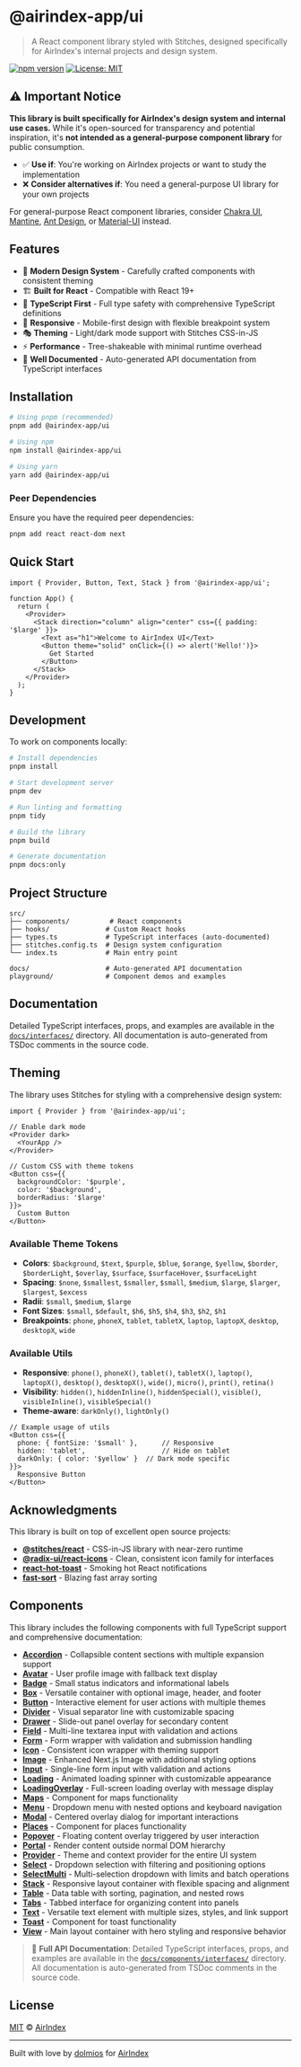 # @airindex-app/ui

> A React component library styled with Stitches, designed specifically for AirIndex's internal projects and design system.

[![npm version](https://img.shields.io/npm/v/@airindex-app/ui.svg)](https://www.npmjs.com/package/@airindex-app/ui)
[![License: MIT](https://img.shields.io/badge/License-MIT-yellow.svg)](https://opensource.org/licenses/MIT)

## ⚠️ Important Notice

**This library is built specifically for AirIndex's design system and internal use cases.** While it's open-sourced for transparency and potential inspiration, it's **not intended as a general-purpose component library** for public consumption. 

- ✅ **Use if**: You're working on AirIndex projects or want to study the implementation
- ❌ **Consider alternatives if**: You need a general-purpose UI library for your own projects

For general-purpose React component libraries, consider [Chakra UI](https://chakra-ui.com/), [Mantine](https://mantine.dev/), [Ant Design](https://ant.design/), or [Material-UI](https://mui.com/) instead.

## Features

- 🎨 **Modern Design System** - Carefully crafted components with consistent theming
- 🏗️ **Built for React** - Compatible with React 19+
- 🎯 **TypeScript First** - Full type safety with comprehensive TypeScript definitions
- 📱 **Responsive** - Mobile-first design with flexible breakpoint system
- 🎭 **Theming** - Light/dark mode support with Stitches CSS-in-JS
- ⚡ **Performance** - Tree-shakeable with minimal runtime overhead
- 📖 **Well Documented** - Auto-generated API documentation from TypeScript interfaces

## Installation

```bash
# Using pnpm (recommended)
pnpm add @airindex-app/ui

# Using npm
npm install @airindex-app/ui

# Using yarn
yarn add @airindex-app/ui
```

### Peer Dependencies
Ensure you have the required peer dependencies:

```bash
pnpm add react react-dom next
```

## Quick Start

```tsx
import { Provider, Button, Text, Stack } from '@airindex-app/ui';

function App() {
  return (
    <Provider>
      <Stack direction="column" align="center" css={{ padding: '$large' }}>
        <Text as="h1">Welcome to AirIndex UI</Text>
        <Button theme="solid" onClick={() => alert('Hello!')}>
          Get Started
        </Button>
      </Stack>
    </Provider>
  );
}
```

## Development

To work on components locally:

```bash
# Install dependencies
pnpm install

# Start development server
pnpm dev

# Run linting and formatting
pnpm tidy

# Build the library
pnpm build

# Generate documentation
pnpm docs:only
```

## Project Structure

```tree
src/
├── components/          # React components
├── hooks/              # Custom React hooks
├── types.ts            # TypeScript interfaces (auto-documented)
├── stitches.config.ts  # Design system configuration
└── index.ts            # Main entry point

docs/                   # Auto-generated API documentation
playground/             # Component demos and examples
```

## Documentation

Detailed TypeScript interfaces, props, and examples are available in the [`docs/interfaces/`](./docs/interfaces/) directory. All documentation is auto-generated from TSDoc comments in the source code.

## Theming

The library uses Stitches for styling with a comprehensive design system:

```tsx
import { Provider } from '@airindex-app/ui';

// Enable dark mode
<Provider dark>
  <YourApp />
</Provider>

// Custom CSS with theme tokens
<Button css={{ 
  backgroundColor: '$purple', 
  color: '$background',
  borderRadius: '$large' 
}}>
  Custom Button
</Button>
```

### Available Theme Tokens

- **Colors**: `$background`, `$text`, `$purple`, `$blue`, `$orange`, `$yellow`, `$border`, `$borderLight`, `$overlay`, `$surface`, `$surfaceHover`, `$surfaceLight`
- **Spacing**: `$none`, `$smallest`, `$smaller`, `$small`, `$medium`, `$large`, `$larger`, `$largest`, `$excess`
- **Radii**: `$small`, `$medium`, `$large`
- **Font Sizes**: `$small`, `$default`, `$h6`, `$h5`, `$h4`, `$h3`, `$h2`, `$h1`
- **Breakpoints**: `phone`, `phoneX`, `tablet`, `tabletX`, `laptop`, `laptopX`, `desktop`, `desktopX`, `wide`

### Available Utils

- **Responsive**: `phone()`, `phoneX()`, `tablet()`, `tabletX()`, `laptop()`, `laptopX()`, `desktop()`, `desktopX()`, `wide()`, `micro()`, `print()`, `retina()`
- **Visibility**: `hidden()`, `hiddenInline()`, `hiddenSpecial()`, `visible()`, `visibleInline()`, `visibleSpecial()`
- **Theme-aware**: `darkOnly()`, `lightOnly()`

```tsx
// Example usage of utils
<Button css={{
  phone: { fontSize: '$small' },      // Responsive
  hidden: 'tablet',                   // Hide on tablet
  darkOnly: { color: '$yellow' }  // Dark mode specific
}}>
  Responsive Button
</Button>
```





## Acknowledgments

This library is built on top of excellent open source projects:

- **[@stitches/react](https://stitches.dev/)** - CSS-in-JS library with near-zero runtime
- **[@radix-ui/react-icons](https://www.radix-ui.com/icons)** - Clean, consistent icon family for interfaces
- **[react-hot-toast](https://react-hot-toast.com/)** - Smoking hot React notifications
- **[fast-sort](https://github.com/snovakovic/fast-sort)** - Blazing fast array sorting




## Components

This library includes the following components with full TypeScript support and comprehensive documentation:

- **[Accordion](./docs/components/interfaces/IAccordion.md)** - Collapsible content sections with multiple expansion support
- **[Avatar](./docs/components/interfaces/IAvatar.md)** - User profile image with fallback text display
- **[Badge](./docs/components/interfaces/IBadge.md)** - Small status indicators and informational labels
- **[Box](./docs/components/interfaces/IBox.md)** - Versatile container with optional image, header, and footer
- **[Button](./docs/components/interfaces/IButton.md)** - Interactive element for user actions with multiple themes
- **[Divider](./docs/components/interfaces/IDivider.md)** - Visual separator line with customizable spacing
- **[Drawer](./docs/components/interfaces/IDrawer.md)** - Slide-out panel overlay for secondary content
- **[Field](./docs/components/interfaces/IField.md)** - Multi-line textarea input with validation and actions
- **[Form](./docs/components/interfaces/IForm.md)** - Form wrapper with validation and submission handling
- **[Icon](./docs/components/interfaces/IIcon.md)** - Consistent icon wrapper with theming support
- **[Image](./docs/components/interfaces/IImage.md)** - Enhanced Next.js Image with additional styling options
- **[Input](./docs/components/interfaces/IInput.md)** - Single-line form input with validation and actions
- **[Loading](./docs/components/interfaces/ILoading.md)** - Animated loading spinner with customizable appearance
- **[LoadingOverlay](./docs/components/interfaces/ILoadingOverlay.md)** - Full-screen loading overlay with message display
- **[Maps](./docs/components/interfaces/IMaps.md)** - Component for maps functionality
- **[Menu](./docs/components/interfaces/IMenu.md)** - Dropdown menu with nested options and keyboard navigation
- **[Modal](./docs/components/interfaces/IModal.md)** - Centered overlay dialog for important interactions
- **[Places](./docs/components/interfaces/IPlaces.md)** - Component for places functionality
- **[Popover](./docs/components/interfaces/IPopover.md)** - Floating content overlay triggered by user interaction
- **[Portal](./docs/components/interfaces/IPortal.md)** - Render content outside normal DOM hierarchy
- **[Provider](./docs/components/interfaces/IProvider.md)** - Theme and context provider for the entire UI system
- **[Select](./docs/components/interfaces/ISelect.md)** - Dropdown selection with filtering and positioning options
- **[SelectMulti](./docs/components/interfaces/ISelectMulti.md)** - Multi-selection dropdown with limits and batch operations
- **[Stack](./docs/components/interfaces/IStack.md)** - Responsive layout container with flexible spacing and alignment
- **[Table](./docs/components/interfaces/ITable.md)** - Data table with sorting, pagination, and nested rows
- **[Tabs](./docs/components/interfaces/ITabs.md)** - Tabbed interface for organizing content into panels
- **[Text](./docs/components/interfaces/IText.md)** - Versatile text element with multiple sizes, styles, and link support
- **[Toast](./docs/components/interfaces/IToast.md)** - Component for toast functionality
- **[View](./docs/components/interfaces/IView.md)** - Main layout container with hero styling and responsive behavior

> 📖 **Full API Documentation**: Detailed TypeScript interfaces, props, and examples are available in the [`docs/components/interfaces/`](./docs/components/interfaces/) directory. All documentation is auto-generated from TSDoc comments in the source code.

## License

[MIT](./LICENSE.md) © [AirIndex](https://github.com/airindex-app)

---

Built with love by [dolmios](https://github.com/dolmios) for [AirIndex](https://github.com/airindex-app)
